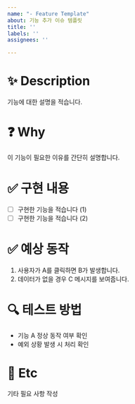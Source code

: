 ```yaml
---
name: "- Feature Template"
about: 기능 추가 이슈 템플릿
title: ''
labels: ''
assignees: ''

---
```


# ✨ Description
기능에 대한 설명을 적습니다.

# ❓ Why
이 기능이 필요한 이유를 간단히 설명합니다.

# ✅ 구현 내용
- [ ] 구현한 기능을 적습니다 (1)
- [ ] 구현한 기능을 적습니다 (2)

# ✅ 예상 동작
1. 사용자가 A를 클릭하면 B가 발생합니다.
2. 데이터가 없을 경우 C 메시지를 보여줍니다.

# 🔍 테스트 방법
- 기능 A 정상 동작 여부 확인
- 예외 상황 발생 시 처리 확인

# 🌱 Etc
기타 필요 사항 작성
